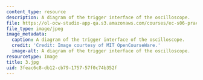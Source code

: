 ```yaml
---
content_type: resource
description: A diagram of the trigger interface of the oscilloscope.
file: https://ol-ocw-studio-app-qa.s3.amazonaws.com/courses/ec-s06-practical-electronics-fall-2004/3feac6c8db12cb79175757f0c74b352f_3.jpg
file_type: image/jpeg
image_metadata:
  caption: A diagram of the trigger interface of the oscilloscope.
  credit: 'Credit: Image courtesy of MIT OpenCourseWare.'
  image-alt: A diagram of the trigger interface of the oscilloscope.
resourcetype: Image
title: 3.jpg
uid: 3feac6c8-db12-cb79-1757-57f0c74b352f
---
```

